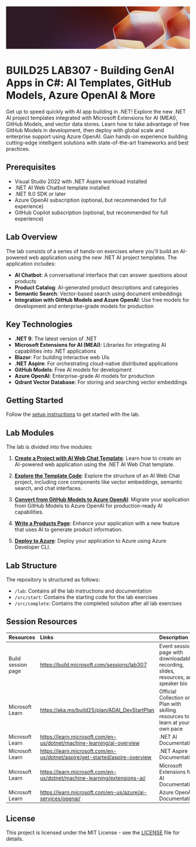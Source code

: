 <p align="center">
<img src="img/banner.jpg" alt="decorative banner" width="1200"/>
</p>

# BUILD25 LAB307 - Building GenAI Apps in C#: AI Templates, GitHub Models, Azure OpenAI & More

Get up to speed quickly with AI app building in .NET! Explore the new .NET AI project templates integrated with Microsoft Extensions for AI (MEAI), GitHub Models, and vector data stores. Learn how to take advantage of free GitHub Models in development, then deploy with global scale and enterprise support using Azure OpenAI. Gain hands-on experience building cutting-edge intelligent solutions with state-of-the-art frameworks and best practices.

## Prerequisites

- Visual Studio 2022 with .NET Aspire workload installed
- .NET AI Web Chatbot template installed
- .NET 9.0 SDK or later
- Azure OpenAI subscription (optional, but recommended for full experience)
- GitHub Copilot subscription (optional, but recommended for full experience)

## Lab Overview

The lab consists of a series of hands-on exercises where you'll build an AI-powered web application using the new .NET AI project templates. The application includes:

- **AI Chatbot**: A conversational interface that can answer questions about products
- **Product Catalog**: AI-generated product descriptions and categories
- **Semantic Search**: Vector-based search using document embeddings
- **Integration with GitHub Models and Azure OpenAI**: Use free models for development and enterprise-grade models for production

## Key Technologies

- **.NET 9**: The latest version of .NET
- **Microsoft Extensions for AI (MEAI)**: Libraries for integrating AI capabilities into .NET applications
- **Blazor**: For building interactive web UIs
- **.NET Aspire**: For orchestrating cloud-native distributed applications
- **GitHub Models**: Free AI models for development
- **Azure OpenAI**: Enterprise-grade AI models for production
- **Qdrant Vector Database**: For storing and searching vector embeddings

## Getting Started

Follow the [setup instructions](lab/part0-setup.md) to get started with the lab.

## Lab Modules

The lab is divided into five modules:

1. [**Create a Project with AI Web Chat Template**](lab/part1-create-project.md): Learn how to create an AI-powered web application using the .NET AI Web Chat template.

1. [**Explore the Template Code**](lab/part2-explore-template.md): Explore the structure of an AI Web Chat project, including core components like vector embeddings, semantic search, and chat interfaces.

1. [**Convert from GitHub Models to Azure OpenAI**](lab/part3-azure-openai.md): Migrate your application from GitHub Models to Azure OpenAI for production-ready AI capabilities.

1. [**Write a Products Page**](lab/part4-products-page.md): Enhance your application with a new feature that uses AI to generate product information.

1. [**Deploy to Azure**](lab/part5-deploy-azure.md): Deploy your application to Azure using Azure Developer CLI.

## Lab Structure

The repository is structured as follows:

- `/lab`: Contains all the lab instructions and documentation
- `/src/start`: Contains the starting code for the lab exercises
- `/src/complete`: Contains the completed solution after all lab exercises


## Session Resources 

| Resources          | Links                             | Description        |
|:-------------------|:----------------------------------|:-------------------|
| Build session page | https://build.microsoft.com/sessions/lab307 | Event session page with downloadable recording, slides, resources, and speaker bio |
|Microsoft Learn|https://aka.ms/build25/plan/ADAI_DevStartPlan|Official Collection or Plan with skilling resources to learn at your own pace|
|Microsoft Learn|https://learn.microsoft.com/en-us/dotnet/machine-learning/ai-overview|.NET AI Documentation|
|Microsoft Learn|https://learn.microsoft.com/en-us/dotnet/aspire/get-started/aspire-overview|.NET Aspire Documentation|
|Microsoft Learn|https://learn.microsoft.com/en-us/dotnet/machine-learning/extensions-ai/|Microsoft Extensions for AI Documentation|
|Microsoft Learn|https://learn.microsoft.com/en-us/azure/ai-services/openai/|Azure OpenAI Documentation|


## License

This project is licensed under the MIT License - see the [LICENSE](LICENSE) file for details.
